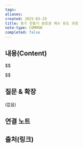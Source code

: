 ```yaml
---
tags:
aliases: 
created: 2025-03-29
title: 동기 전동기 분포권 계수 유도 과정
note-type: COMMON
completed: false
---
```


## 내용(Content)

$$

$$

## 질문 & 확장

(없음)

## 연결 노트

## 출처(링크)


